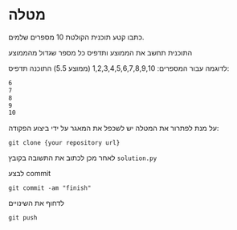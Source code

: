 # מטלה 
כתבו קטע תוכנית הקולטת 10 מספרים שלמים. 

התוכנית תחשב את הממוצע ותדפיס כל מספר שגדול מהממוצע

לדוגמה עבור המספרים:
1,2,3,4,5,6,7,8,9,10
(ממוצע 5.5)
התוכנה תדפיס:
```cmd
6
7
8
9
10
```
על מנת לפתרור את המטלה יש לשכפל את המאגר על ידי ביצוע הפקודה:
```
git clone {your repository url}
```
לאחר מכן לכתוב את התשובה בקובץ `solution.py`

לבצע commit
```
git commit -am "finish"
```

לדחוף את השינויים
```
git push
```
